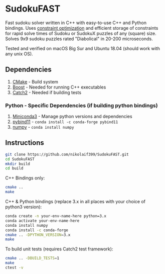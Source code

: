 # SudokuFAST
Fast sudoku solver written in C++ with easy-to-use C++ and Python bindings. Uses [constraint optimization](https://developers.google.com/optimization/cp) and efficient storage of constraints for rapid solve times of Sudoku or SudokuX puzzles of any (square) size. Solves 9x9 sudoku puzzles rated "Diabolical" in 20-200 microseconds.

Tested and verified on macOS Big Sur and Ubuntu 18.04 (should work with any unix OS).

## Dependencies
1. [CMake](https://cmake.org/) - Build system
2. [Boost](https://www.boost.org/doc/libs/1_66_0/more/getting_started/unix-variants.html) - Needed for running C++ executables
3. [Catch2](https://github.com/catchorg/Catch2) - Needed if building tests

### Python - Specific Dependencies (if building python bindings)
1. [Miniconda3](https://docs.conda.io/en/latest/miniconda.html) - Manage python versions and dependencies
2. [pybind11](https://github.com/pybind/pybind11) - `conda install -c conda-forge pybind11`
3. [numpy](https://numpy.org/doc/stable/) - `conda install numpy`

## Instructions
```bash
git clone https://github.com/nikolaif399/SudokuFAST.git
cd SudokuFAST
mkdir build
cd build
```
C++ Bindings only:
```bash
cmake ..
make
```
C++ & Python bindings (replace 3.x in all places with your choice of python3 version):
```bash
conda create -n your-env-name-here python=3.x
conda activate your-env-name-here
conda install numpy
conda install -c conda-forge
cmake .. -DPYTHON_VERSION=3.x
make
```

To build unit tests (requires Catch2 test framework):
```bash
cmake .. -DBUILD_TESTS=1
make
ctest -v
```
